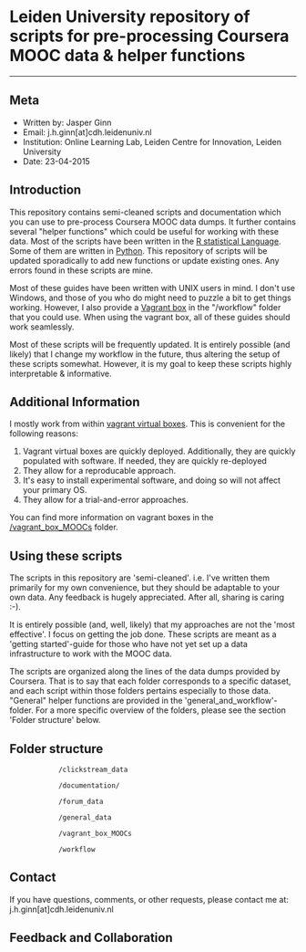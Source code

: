 # Leiden University repository of scripts for pre-processing Coursera MOOC data & helper functions

-----------

## Meta

- Written by: Jasper Ginn
- Email: j.h.ginn[at]cdh.leidenuniv.nl
- Institution: Online Learning Lab, Leiden Centre for Innovation, Leiden University
- Date: 23-04-2015

## Introduction

This repository contains semi-cleaned scripts and documentation which you can use to pre-process Coursera MOOC data dumps. It further contains several "helper functions" which could be useful for working with these data. Most of the scripts have been written in the [R statistical Language](http://www.r-project.org/). Some of them are written in [Python](https://www.python.org/). This repository of scripts will be updated sporadically to add new functions or update existing ones. Any errors found in these scripts are mine. 

Most of these guides have been written with UNIX users in mind. I don't use Windows, and those of you who do might need to puzzle a bit to get things working. However, I also provide a [Vagrant box](http://docs.vagrantup.com/v2/boxes.html) in the "/workflow" folder that you could use. When using the vagrant box, all of these guides should work seamlessly.

Most of these scripts will be frequently updated. It is entirely possible (and likely) that I change my workflow in the future, thus altering the setup of these scripts somewhat. However, it is my goal to keep these scripts highly interpretable & informative.

## Additional Information

I mostly work from within [vagrant virtual boxes](http://docs.vagrantup.com/v2/boxes.html). This is convenient for the following reasons:

1. Vagrant virtual boxes are quickly deployed. Additionally, they are quickly populated with software. If needed, they are quickly re-deployed
2. They allow for a reproducable approach. 
3. It's easy to install experimental software, and doing so will not affect your primary OS.
4. They allow for a trial-and-error approaches.

You can find more information on vagrant boxes in the [/vagrant_box_MOOCs](https://github.com/JasperHG90/MOOCs/tree/master/workflow/Vagrant_box_MOOCs) folder. 

## Using these scripts

The scripts in this repository are 'semi-cleaned'. i.e. I've written them primarily for my own convenience, but they should be adaptable to your own data. Any feedback is hugely appreciated. After all, sharing is caring :-).

It is entirely possible (and, well, likely) that my approaches are not the 'most effective'. I focus on getting the job done. These scripts are meant as a 'getting started'-guide for those who have not yet set up a data infrastructure to work with the MOOC data.

The scripts are organized along the lines of the data dumps provided by Coursera. That is to say that each folder corresponds to a specific dataset, and each script within those folders pertains especially to those data. "General" helper functions are provided in the 'general_and_workflow'-folder. For a more specific overview of the folders, please see the section 'Folder structure' below.

## Folder structure

				/clickstream_data

				/documentation/

				/forum_data

				/general_data

				/vagrant_box_MOOCs

				/workflow

## Contact

If you have questions, comments, or other requests, please contact me at: j.h.ginn[at]cdh.leidenuniv.nl

## Feedback and Collaboration
